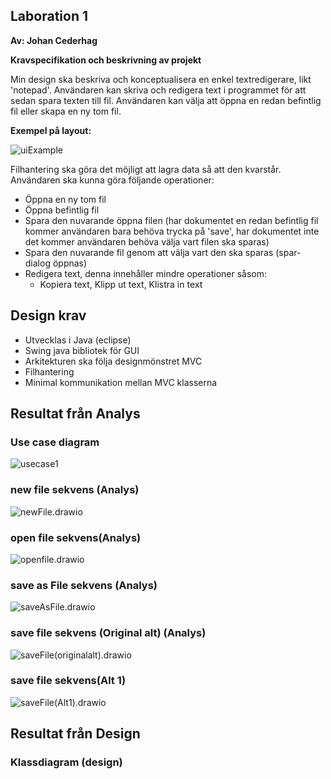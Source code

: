 ## **Laboration 1**

**Av: Johan Cederhag**

**Kravspecifikation och beskrivning av projekt**

Min design ska beskriva och konceptualisera en enkel textredigerare, likt 'notepad'. Användaren kan skriva och redigera text i programmet för att sedan spara texten till fil. Användaren kan välja att öppna en redan befintlig fil eller skapa en ny tom fil.

**Exempel på layout:**

![uiExample](./UML/uiExample.PNG)

Filhantering ska göra det möjligt att lagra data så att den kvarstår. Användaren ska kunna göra följande operationer:

* Öppna en ny tom fil
* Öppna befintlig fil
* Spara den nuvarande öppna filen (har dokumentet en redan befintlig fil kommer användaren bara behöva trycka på 'save', har dokumentet inte det kommer användaren behöva välja vart filen ska sparas)
* Spara den nuvarande fil genom att välja vart den ska sparas (spar-dialog öppnas)
* Redigera text, denna innehåller mindre operationer såsom:
  * Kopiera text, Klipp ut text, Klistra in text

## Design krav

* Utvecklas i Java (eclipse)
* Swing java bibliotek för GUI
* Arkitekturen ska följa designmönstret MVC
* Filhantering
* Minimal kommunikation mellan MVC klasserna



## Resultat från Analys

### Use case diagram

![usecase1](./UML/usecase1.png)

### new file sekvens (Analys)

![newFile.drawio](./UML/newFile.drawio.png)

### open file sekvens(Analys)

![openfile.drawio](./UML/openfile.drawio.png)

### save as File sekvens (Analys)

![saveAsFile.drawio](./UML/saveAsFile.drawio.png)

### save file sekvens (Original alt) (Analys)

![saveFile(originalalt).drawio](./UML/saveFile(originalalt).drawio.png)

### save file sekvens(Alt 1)

![saveFile(Alt1).drawio](./UML/saveFile(Alt1).drawio.png)

## Resultat från Design

### Klassdiagram (design)


